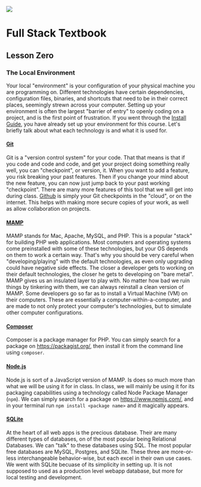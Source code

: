 ![](http://static1.squarespace.com/static/538f3fcde4b05c5fecc7a40e/t/538f48a4e4b00d94e8c253b3/1453396632576/?format=400w)
# Full Stack Textbook
## Lesson Zero

### The Local Environment
Your local "environment" is your configuration of your physical machine you are programming on. Different technologies have certain dependencies, configuration files, binaries, and shortcuts that need to be in their correct places, seemingly strewn across your computer. Setting up your environment is often the largest "barrier of entry" to openly coding on a project, and is the first point of frustration. If you went through the [Install Guide](../InstallGuide.md), you have already set up your environment for this course. Let's briefly talk about what each technology is and what it is used for.

#### [Git](https://git-scm.com/)
Git is a "version control system" for your code. That that means is that if you code and code and code, and get your project doing something really well, you can "checkpoint", or version, it. When you want to add a feature, you risk breaking your past features. Then if you change your mind about the new feature, you can now just jump back to your past working "checkpoint". There are many more features of this tool that we will get into during class. [Github](https://github.com) is simply your Git checkpoints in the "cloud", or on the internet. This helps with making more secure copies of your work, as well as allow collaboration on projects.

#### [MAMP](https://www.mamp.info/)
MAMP stands for Mac, Apache, MySQL, and PHP. This is a popular "stack" for building PHP web applications. Most computers and operating systems come preinstalled with some of these technologies, but your OS depends on them to work a certain way. That's why you should be very careful when "developing/playing" with the default technologies, as even only upgrading could have negative side effects. The closer a developer gets to working on their default technologies, the closer he gets to developing on "bare metal". MAMP gives us an insulated layer to play with. No matter how bad we ruin things by tinkering with them, we can always reinstall a clean version of MAMP. Some developers go so far as to install a Virtual Machine (VM) on their computers. These are essentially a computer-within-a-computer, and are made to not only protect your computer's technologies, but to simulate other computer configurations.

#### [Composer](https://getcomposer.org/)
Composer is a package manager for PHP. You can simply search for a package on https://packagist.org/, then install it from the command line using `composer`.

#### [Node.js](https://nodejs.org/)
Node.js is sort of a JavaScript version of MAMP. Is does so much more than what we will be using it for in class. In class, we will mainly be using it for its packaging capabilities using a technology called Node Package Manager (`npm`). We can simply search for a package on https://www.npmjs.com/, and in your terminal run `npm install <package name>` and it magically appears.

#### [SQLite](https://www.sqlite.org/)
At the heart of all web apps is the precious database. Their are many different types of databases, on of the most popular being Relational Databases. We can "talk" to these databases using SQL. The most popular free databases are MySQL, Postgres, and SQLite. These three are more-or-less interchangeable behavior-wise, but each excel in their own use cases. We went with SQLite becuase of its simplicity in setting up. It is not supposed to used as a production level webapp database, but more for local testing and development.
